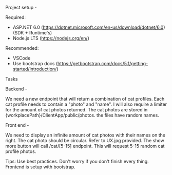 Project setup - 

Required: 
- ASP.NET 6.0 (https://dotnet.microsoft.com/en-us/download/dotnet/6.0) (SDK + Runtime's)
- Node.js LTS (https://nodejs.org/en/)

Recommended: 
- VSCode
- Use bootstrap docs (https://getbootstrap.com/docs/5.1/getting-started/introduction/)

Tasks 

Backend - 

We need a new endpoint that will return a combination of cat profiles.
Each cat profile needs to contain a "photo" and "name". I will also require
a limiter for the amount of cat photos returned. The cat photos are stored in 
{workplacePath}/ClientApp/public/photos. the files have random names. 

Front end - 

We need to display an infinite amount of cat photos with their names on the right. 
The cat photo should be circular. Refer to UX.jpg provided. The show more button will
call /cat/[5-15] endpoint. This will request 5-15 random cat profile photos.  


Tips:
Use best practices.
Don't worry if you don't finish every thing. 
Frontend is setup with bootstrap.



